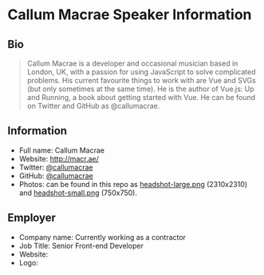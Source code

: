 # Callum Macrae Speaker Information

## Bio

> Callum Macrae is a developer and occasional musician based in London, UK, with a passion for using JavaScript to solve complicated problems. His current favourite things to work with are Vue and SVGs (but only sometimes at the same time). He is the author of Vue.js: Up and Running, a book about getting started with Vue. He can be found on Twitter and GitHub as @callumacrae.

## Information

- Full name: Callum Macrae
- Website: http://macr.ae/
- Twitter: [@callumacrae](https://twitter.com/callumacrae)
- GitHub: [@callumacrae](https://github.com/callumacrae)
- Photos: can be found in this repo as [headshot-large.png](./headshot-large.png) (2310x2310) and [headshot-small.png](./headshot-small.png) (750x750).

## Employer

- Company name: Currently working as a contractor
- Job Title: Senior Front-end Developer
- Website: 
- Logo:
